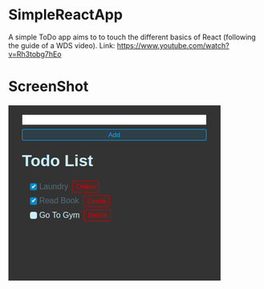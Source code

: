 # SimpleReactApp
A simple ToDo app aims to to touch the different basics of React (following the guide of a WDS video).
Link: https://www.youtube.com/watch?v=Rh3tobg7hEo
# ScreenShot
<img src="./Screenshot/Screenshot from 2023-06-03 09-41-20.png"/>
